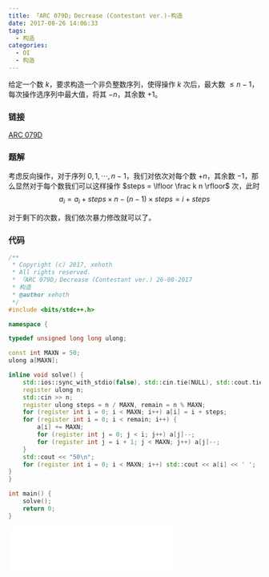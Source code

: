 ```yaml
---
title: 「ARC 079D」Decrease (Contestant ver.)-构造
date: 2017-08-26 14:06:33
tags:
  - 构造
categories:
  - OI
  - 构造
---
```

给定一个数 $k$，要求构造一个非负整数序列，使得操作 $k$ 次后，最大数 $\leq n - 1$，每次操作选序列中最大值，将其 $-n$，其余数 $+1$。

<!-- more -->
### 链接
[ARC 079D](http://arc079.contest.atcoder.jp/tasks/arc079_b)

### 题解
考虑反向操作，对于序列 $0, 1, \cdots, n - 1$，我们对依次对每个数 $+n$，其余数 $-1$，那么显然对于每个数我们可以这样操作 $steps = \lfloor \frac k n \rfloor$ 次，此时
$$a_i = a_i + steps \times n - (n - 1) \times steps = i + steps$$

对于剩下的次数，我们依次暴力修改就可以了。

### 代码
``` cpp
/**
 * Copyright (c) 2017, xehoth
 * All rights reserved.
 * 「ARC 079D」Decrease (Contestant ver.) 26-08-2017
 * 构造
 * @author xehoth
 */
#include <bits/stdc++.h>

namespace {

typedef unsigned long long ulong;

const int MAXN = 50;
ulong a[MAXN];

inline void solve() {
    std::ios::sync_with_stdio(false), std::cin.tie(NULL), std::cout.tie(NULL);
    register ulong n;
    std::cin >> n;
    register ulong steps = n / MAXN, remain = n % MAXN;
    for (register int i = 0; i < MAXN; i++) a[i] = i + steps;
    for (register int i = 0; i < remain; i++) {
        a[i] += MAXN;
        for (register int j = 0; j < i; j++) a[j]--;
        for (register int j = i + 1; j < MAXN; j++) a[j]--;
    }
    std::cout << "50\n";
    for (register int i = 0; i < MAXN; i++) std::cout << a[i] << ' ';
}
}

int main() {
    solve();
    return 0;
}
```

<iframe frameborder="no" border="0" marginwidth="0" marginheight="0" width=330 height=86 src="//music.163.com/outchain/player?type=2&id=500665885&auto=1&height=66"></iframe>